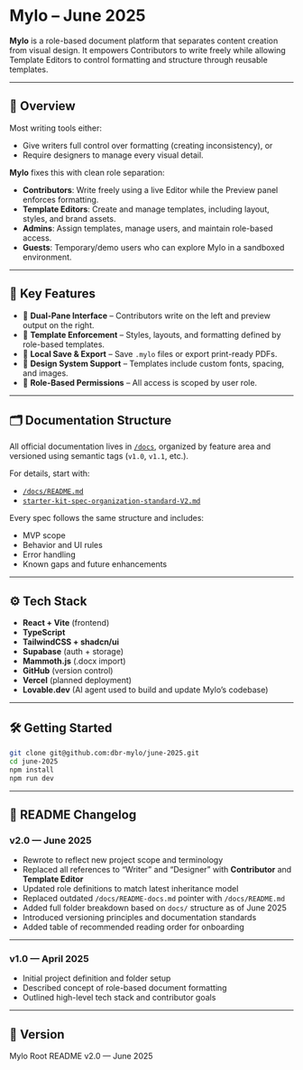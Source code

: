 # Mylo – June 2025

**Mylo** is a role-based document platform that separates content creation from visual design. It empowers Contributors to write freely while allowing Template Editors to control formatting and structure through reusable templates.

---

## 🚀 Overview

Most writing tools either:

- Give writers full control over formatting (creating inconsistency), or
- Require designers to manage every visual detail.

**Mylo** fixes this with clean role separation:

- **Contributors**: Write freely using a live Editor while the Preview panel enforces formatting.
- **Template Editors**: Create and manage templates, including layout, styles, and brand assets.
- **Admins**: Assign templates, manage users, and maintain role-based access.
- **Guests**: Temporary/demo users who can explore Mylo in a sandboxed environment.

---

## 🧩 Key Features

- 📝 **Dual-Pane Interface** – Contributors write on the left and preview output on the right.
- 🧠 **Template Enforcement** – Styles, layouts, and formatting defined by role-based templates.
- 💾 **Local Save & Export** – Save `.mylo` files or export print-ready PDFs.
- 🎨 **Design System Support** – Templates include custom fonts, spacing, and images.
- 🔐 **Role-Based Permissions** – All access is scoped by user role.

---

## 🗂️ Documentation Structure

All official documentation lives in [`/docs`](./docs/), organized by feature area and versioned using semantic tags (`v1.0`, `v1.1`, etc.).

For details, start with:

- [`/docs/README.md`](./docs/README.md)
- [`starter-kit-spec-organization-standard-V2.md`](./docs/starter-kit-spec-organization-standard-V2.md)

Every spec follows the same structure and includes:
- MVP scope
- Behavior and UI rules
- Error handling
- Known gaps and future enhancements

---

## ⚙️ Tech Stack

- **React + Vite** (frontend)
- **TypeScript**
- **TailwindCSS + shadcn/ui**
- **Supabase** (auth + storage)
- **Mammoth.js** (.docx import)
- **GitHub** (version control)
- **Vercel** (planned deployment)
- **Lovable.dev** (AI agent used to build and update Mylo’s codebase)

---

## 🛠 Getting Started

```bash
git clone git@github.com:dbr-mylo/june-2025.git
cd june-2025
npm install
npm run dev
```

---

## 📘 README Changelog

### v2.0 — June 2025

- Rewrote to reflect new project scope and terminology  
- Replaced all references to “Writer” and “Designer” with **Contributor** and **Template Editor**  
- Updated role definitions to match latest inheritance model  
- Replaced outdated `/docs/README-docs.md` pointer with `/docs/README.md`  
- Added full folder breakdown based on `docs/` structure as of June 2025  
- Introduced versioning principles and documentation standards  
- Added table of recommended reading order for onboarding  

---

### v1.0 — April 2025

- Initial project definition and folder setup  
- Described concept of role-based document formatting  
- Outlined high-level tech stack and contributor goals  

---

## 📌 Version

Mylo Root README v2.0 — June 2025

